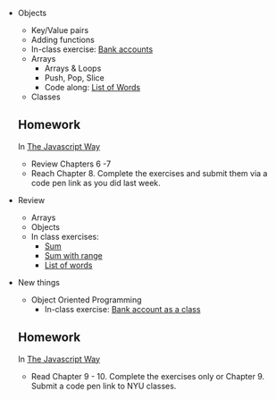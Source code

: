 
* Objects
    * Key/Value pairs
    * Adding functions
    * In-class exercise: [Bank accounts](https://github.com/thejsway/thejsway/blob/master/manuscript/chapter06.md#modeling-a-bank-account)
  * Arrays
    * Arrays & Loops
    * Push, Pop, Slice
    * Code along: [List of Words](https://github.com/thejsway/thejsway/blob/master/manuscript/chapter07.md#list-of-words)
  * Classes

  ## Homework
  In [The Javascript Way](https://github.com/thejsway/thejsway)
    * Review Chapters 6 -7 
    * Reach Chapter 8. Complete the exercises and submit them via a code pen link as you did last week.

* Review
  * Arrays
  * Objects
  * In class exercises: 
    * [Sum](https://github.com/thejsway/thejsway/blob/master/manuscript/chapter07.md#sum-of-values)
    * [Sum with range](https://eloquentjavascript.net/04_data.html#c_gV3XCKJAqj)
    * [List of words](https://github.com/thejsway/thejsway/blob/master/manuscript/chapter07.md#list-of-words)

* New things
  * Object Oriented Programming
    * In-class exercise: [Bank account as a class](https://github.com/thejsway/thejsway/blob/master/manuscript/chapter06.md#modeling-a-bank-account)


  ## Homework
  In [The Javascript Way](https://github.com/thejsway/thejsway)
    * Read Chapter 9 - 10. Complete the exercises only or Chapter 9. Submit a code pen link to NYU classes.


